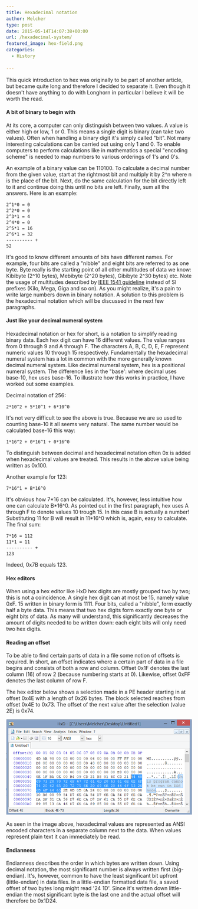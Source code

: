 ```yaml
---
title: Hexadecimal notation
author: Melcher
type: post
date: 2015-05-14T14:07:38+00:00
url: /hexadecimal-system/
featured_image: hex-field.png
categories:
  - History

---
```

This quick introduction to hex was originally to be part of another article, but became quite long and therefore I decided to separate it. Even though it doesn't have anything to do with Longhorn in particular I believe it will be worth the read.

####  A bit of binary to begin with

At its core, a computer can only distinguish between two values. A value is either high or low, 1 or 0. This means a single digit is binary (can take two values). Often when handling a binary digit it's simply called "bit". Not many interesting calculations can be carried out using only 1 and 0. To enable computers to perform calculations like in mathematics a special "encoding scheme" is needed to map numbers to various orderings of 1's and 0's.

An example of a binary value can be 110100. To calculate a decimal number from the given value, start at the rightmost bit and multiply it by 2^n where n is the place of the bit. Next, do the same calculation for the bit directly left to it and continue doing this until no bits are left. Finally, sum all the answers. Here is an example:

```
2^1*0 = 0
2^2*0 = 0
2^3*1 = 4
2^4*0 = 0
2^5*1 = 16
2^6*1 = 32
---------- +
52
```

It's good to know different amounts of bits have different names. For example, four bits are called a "nibble" and eight bits are referred to as one byte. Byte really is the starting point of all other multitudes of data we know: Kibibyte (2^10 bytes), Mebibyte (2^20 bytes), Gibibyte 2^30 bytes) etc. Note the usage of multitudes described by [IEEE 1541 guideline](https://en.wikipedia.org/wiki/IEEE_1541-2002) instead of SI prefixes (Kilo, Mega, Giga and so on). As you might realize, it's a pain to write large numbers down in binary notation. A solution to this problem is the hexadecimal notation which will be discussed in the next few paragraphs.

#### Just like your decimal numeral system

Hexadecimal notation or hex for short, is a notation to simplify reading binary data. Each hex digit can have 16 different values. The value ranges from 0 through 9 and A through F. The characters A, B, C, D, E, F represent numeric values 10 through 15 respectively. Fundamentally the hexadecimal numeral system has a lot in common with the more generally known decimal numeral system. Like decimal numeral system, hex is a positional numeral system. The difference lies in the "base': where decimal uses base-10, hex uses base-16. To illustrate how this works in practice, I have worked out some examples.

Decimal notation of 256:
```
2*10^2 + 5*10^1 + 6*10^0
```

It's not very difficult to see the above is true. Because we are so used to counting base-10 it all seems very natural. The same number would be calculated base-16 this way:
```
1*16^2 + 0*16^1 + 0*16^0
```

To distinguish between decimal and hexadecimal notation often 0x is added when hexadecimal values are treated. This results in the above value being written as 0x100.

Another example for 123:
```
7*16^1 + B*16^0
```

It's obvious how 7\*16 can be calculated. It's, however, less intuitive how one can calculate B\*16^0. As pointed out in the first paragraph, hex uses A through F to denote values 10 trough 15. In this case B is actually a number! Substituting 11 for B will result in 11\*16^0 which is, again, easy to calculate. The final sum:

```
7*16 = 112
11*1 = 11
---------- +
123
```

Indeed, 0x7B equals 123.

#### Hex editors

When using a hex editor like HxD hex digits are mostly grouped two by two; this is not a coincidence. A single hex digit can at most be 15, namely value 0xF. 15 written in binary form is 1111. Four bits, called a "nibble", form exactly half a byte data. This means that two hex digits form exactly one byte or eight bits of data. As many will understand, this significantly decreases the amount of digits needed to be written down: each eight bits will only need two hex digits.

####  Reading an offset

To be able to find certain parts of data in a file some notion of offsets is required. In short, an offset indicates where a certain part of data in a file begins and consists of both a row and column. Offset 0x1F denotes the last column (16) of row 2 (because numbering starts at 0). Likewise, offset 0xFF denotes the last column of row F.

The hex editor below shows a selection made in a PE header starting in at offset 0x4E with a length of 0x26 bytes. The block selected reaches from offset 0x4E to 0x73. The offset of the next value after the selection (value 2E) is 0x74.

![](HexEditor.png)

As seen in the image above, hexadecimal values are represented as ANSI encoded characters in a separate column next to the data. When values represent plain text it can immediately be read.

#### Endianness

Endianness describes the order in which bytes are written down. Using decimal notation, the most significant number is always written first (big-endian). It's, however, common to have the least significant bit upfront (little-endian) in data files. In a little-endian formatted data file, a saved offset of two bytes long might read '24 1D'. Since it's written down little-endian the most significant byte is the last one and the actual offset will therefore be 0x1D24.